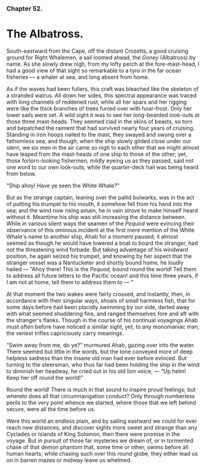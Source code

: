 ### Chapter 52.

# The Albatross.

South-eastward from the Cape, off the distant Crozetts, a good cruising ground
for Right Whalemen, a sail loomed ahead, the _Goney_ (Albatross) by name. As she
slowly drew nigh, from my lofty perch at the fore-mast-head, I had a good view
of that sight so remarkable to a tyro in the far ocean fisheries — a whaler at
sea, and long absent from home.

As if the waves had been fullers, this craft was bleached like the skeleton of
a stranded walrus. All down her sides, this spectral appearance was traced with
long channels of reddened rust, while all her spars and her rigging were like
the thick branches of trees furred over with hoar-frost. Only her lower sails
were set. A wild sight it was to see her long-bearded look-outs at those three
mast-heads. They seemed clad in the skins of beasts, so torn and bepatched the
raiment that had survived nearly four years of cruising. Standing in iron hoops
nailed to the mast, they swayed and swung over a fathomless sea; and though,
when the ship slowly glided close under our stern, we six men in the air came
so nigh to each other that we might almost have leaped from the mast-heads of
one ship to those of the other; yet, those forlorn-looking fishermen, mildly
eyeing us as they passed, said not one word to our own look-outs, while the
quarter-deck hail was being heard from below.

“Ship ahoy! Have ye seen the White Whale?”

But as the strange captain, leaning over the pallid bulwarks, was in the act of
putting his trumpet to his mouth, it somehow fell from his hand into the sea;
and the wind now rising amain, he in vain strove to make himself heard without
it. Meantime his ship was still increasing the distance between. While in
various silent ways the seamen of the _Pequod_ were evincing their observance
of this ominous incident at the first mere mention of the White Whale's name to
another ship, Ahab for a moment paused; it almost seemed as though he would
have lowered a boat to board the stranger, had not the threatening wind
forbade. But taking advantage of his windward position, he again seized his
trumpet, and knowing by her aspect that the stranger vessel was a Nantucketer
and shortly bound home, he loudly hailed — “Ahoy there! This is the _Pequod,_
bound round the world! Tell them to address all future letters to the Pacific
ocean! and this time three years, if I am not at home, tell them to address
them to — ”

At that moment the two wakes were fairly crossed, and instantly, then, in
accordance with their singular ways, shoals of small harmless fish, that for
some days before had been placidly swimming by our side, darted away with what
seemed shuddering fins, and ranged themselves fore and aft with the stranger's
flanks. Though in the course of his continual voyagings Ahab must often before
have noticed a similar sight, yet, to any monomaniac man, the veriest trifles
capriciously carry meanings.

“Swim away from me, do ye?” murmured Ahab, gazing over into the water. There
seemed but little in the words, but the tone conveyed more of deep helpless
sadness than the insane old man had ever before evinced. But turning to the
steersman, who thus far had been holding the ship in the wind to diminish her
headway, he cried out in his old lion voice, — “Up helm! Keep her off round the
world!”

Round the world! There is much in that sound to inspire proud feelings; but
whereto does all that circumnavigation conduct? Only through numberless perils
to the very point whence we started, where those that we left behind secure,
were all the time before us.

Were this world an endless plain, and by sailing eastward we could for ever
reach new distances, and discover sights more sweet and strange than any
Cyclades or Islands of King Solomon, then there were promise in the voyage. But
in pursuit of those far mysteries we dream of, or in tormented chase of that
demon phantom that, some time or other, swims before all human hearts; while
chasing such over this round globe, they either lead us on in barren mazes or
midway leave us whelmed.
